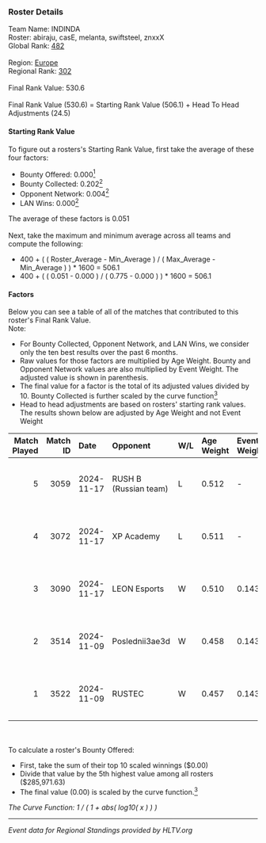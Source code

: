 ### Roster Details<br />
Team Name: INDINDA<br />
Roster: abiraju, casE, melanta, swiftsteel, znxxX<br />
Global Rank: [482](../../standings_global_2025_02_28.md)<br />
<br />
Region: [Europe]( ../../standings_europe_2025_02_28.md)<br />
Regional Rank: [302]( ../../standings_europe_2025_02_28.md)<br />
<br />
Final Rank Value:  530.6<br />
<br />
Final Rank Value (530.6) = Starting Rank Value (506.1) + Head To Head Adjustments (24.5)<br />

#### Starting Rank Value<br />
To figure out a rosters's Starting Rank Value, first take the average of these four factors:<br />
- Bounty Offered: 0.000[<sup>1</sup>](#table2)
- Bounty Collected: 0.202[<sup>2</sup>](#table1)
- Opponent Network: 0.004[<sup>2</sup>](#table1)
- LAN Wins: 0.000[<sup>2</sup>](#table1)

The average of these factors is 0.051<br />
<br />
Next, take the maximum and minimum average across all teams and compute the following:<br />
- 400 + ( ( Roster_Average - Min_Average ) / ( Max_Average - Min_Average ) ) * 1600 = 506.1
- 400 + ( ( 0.051 - 0.000 ) / ( 0.775 - 0.000 ) ) * 1600 = 506.1


#### Factors<br />
Below you can see a table of all of the matches that contributed to this roster's Final Rank Value.<br />
Note:<br />

- For Bounty Collected, Opponent Network, and LAN Wins, we consider only the ten best results over the past 6 months.
- Raw values for those factors are multiplied by Age Weight. Bounty and Opponent Network values are also multiplied by Event Weight. The adjusted value is shown in parenthesis.
- The final value for a factor is the total of its adjusted values divided by 10. Bounty Collected is further scaled by the curve function[<sup>3</sup>](#curveFunction)
- Head to head adjustments are based on rosters' starting rank values. The results shown below are adjusted by Age Weight and not Event Weight
<span id="table1"></span><br />


| Match Played | Match ID | Date       | Opponent              | W/L | Age Weight | Event Weight | Bounty Collected | Opponent Network | LAN Wins  | H2H Adj. | Roster                                    |
| -: | -: | :- | :- | :- | :- | :- | :- | :- | :- | -: | :- |
|            5 |     3059 | 2024-11-17 | RUSH B (Russian team) | L   | 0.512      | -            | -                | -                | -         |    -1.44 | abiraju, casE, melanta, swiftsteel, znxxX |
|            4 |     3072 | 2024-11-17 | XP Academy            | L   | 0.511      | -            | -                | -                | -         |    -6.51 | abiraju, casE, melanta, swiftsteel, znxxX |
|            3 |     3090 | 2024-11-17 | LEON Esports          | W   | 0.510      | 0.143        | 0.012 (0.001)    | 0.297 (0.022)    | 0 (0.000) |    12.83 | abiraju, casE, melanta, swiftsteel, znxxX |
|            2 |     3514 | 2024-11-09 | Poslednii3ae3d        | W   | 0.458      | 0.143        | 0.001 (0.000)    | 0.111 (0.007)    | 0 (0.000) |     9.08 | abiraju, casE, melanta, swiftsteel, znxxX |
|            1 |     3522 | 2024-11-09 | RUSTEC                | W   | 0.457      | 0.143        | 0.002 (0.000)    | 0.109 (0.007)    | 0 (0.000) |    10.52 | abiraju, casE, melanta, swiftsteel, znxxX |

<br />
<span id="table2"></span><br />
To calculate a roster's Bounty Offered:<br />

- First, take the sum of their top 10 scaled winnings ($0.00)
- Divide that value by the 5th highest value among all rosters ($285,971.63)
- The final value (0.00) is scaled by the curve function.[<sup>3</sup>](#curveFunction)

<span id="curveFunction"></span>_The Curve Function: 1 / ( 1 + abs( log10( x ) ) )_<br />

---
_Event data for Regional Standings provided by HLTV.org_<br />
